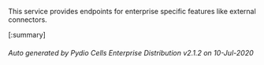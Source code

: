 






This service provides endpoints for enterprise specific features like external connectors.

[:summary]

###### Auto generated by Pydio Cells Enterprise Distribution v2.1.2 on 10-Jul-2020
